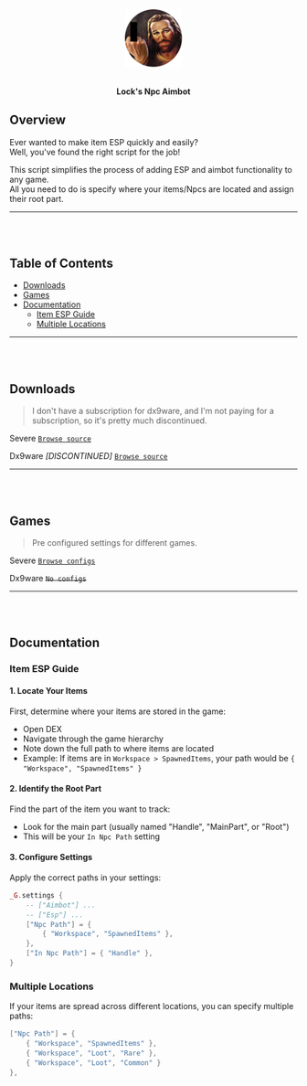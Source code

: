 <div align="center">
    <img src="assets/logo_censored.png" alt="logo" style="width: 20%">
    <br><br>
    <p>
        <strong>Lock's Npc Aimbot</strong>
    </p>
</div>

## Overview

Ever wanted to make item ESP quickly and easily?  
Well, you've found the right script for the job!

This script simplifies the process of adding ESP and aimbot functionality to any game.
<br> All you need to do is specify where your items/Npcs are located and assign their root part.

---
<br><br>

## Table of Contents
- [Downloads](#downloads)
- [Games](#games)
- [Documentation](#documentation)
  - [Item ESP Guide](#item-esp-guide)
  - [Multiple Locations](#multiple-locations)

---
<br><br>

## Downloads
> I don't have a subscription for dx9ware, and I'm not paying for a subscription, so it's pretty much discontinued.

Severe
[`Browse source`](https://raw.githubusercontent.com/NotLockTheHobo/LocksNpcAimbot/refs/heads/main/src/dx9ware.lua)

Dx9ware *[DISCONTINUED]*
[`Browse source`](https://raw.githubusercontent.com/NotLockTheHobo/LocksNpcAimbot/refs/heads/main/src/dx9ware.lua)


---
<br><br>

## Games
> Pre configured settings for different games.

Severe
[`Browse configs`](/games/severe/)

Dx9ware
~~`No configs`~~

---
<br><br>

## Documentation

### Item ESP Guide

#### 1. Locate Your Items
First, determine where your items are stored in the game:
- Open DEX
- Navigate through the game hierarchy
- Note down the full path to where items are located
- Example: If items are in `Workspace > SpawnedItems`, your path would be `{ "Workspace", "SpawnedItems" }`

#### 2. Identify the Root Part
Find the part of the item you want to track:
- Look for the main part (usually named "Handle", "MainPart", or "Root")
- This will be your `In Npc Path` setting

#### 3. Configure Settings
Apply the correct paths in your settings:
```lua
_G.settings {
    -- ["Aimbot"] ... 
    -- ["Esp"] ... 
    ["Npc Path"] = {
        { "Workspace", "SpawnedItems" },
    },
    ["In Npc Path"] = { "Handle" },
}
```

### Multiple Locations

If your items are spread across different locations, you can specify multiple paths:
```lua
["Npc Path"] = {
    { "Workspace", "SpawnedItems" },
    { "Workspace", "Loot", "Rare" },
    { "Workspace", "Loot", "Common" }
},
```

